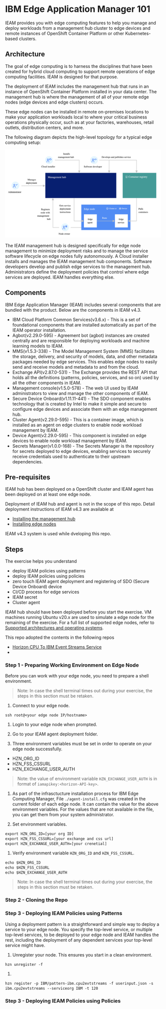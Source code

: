# IBM Edge Application Manager 101

IEAM provides you with edge computing features to help you manage and deploy workloads from a management hub cluster to edge devices and remote instances of OpenShift Container Platform or other Kubernetes-based clusters.


## Architecture

The goal of edge computing is to harness the disciplines that have been created for hybrid cloud computing to support remote operations of edge computing facilities. IEAM is designed for that purpose.

The deployment of IEAM includes the management hub that runs in an instance of OpenShift Container Platform installed in your data center. The management hub is where the management of all of your remote edge nodes (edge devices and edge clusters) occurs.

These edge nodes can be installed in remote on-premises locations to make your application workloads local to where your critical business operations physically occur, such as at your factories, warehouses, retail outlets, distribution centers, and more.

The following diagram depicts the high-level topology for a typical edge computing setup:

  !["watson-twilio-sms"](docs/images/arch-01.png)

The IEAM management hub is designed specifically for edge node management to minimize deployment risks and to manage the service software lifecycle on edge nodes fully autonomously. A Cloud installer installs and manages the IEAM management hub components. Software developers develop and publish edge services to the management hub. Administrators define the deployment policies that control where edge services are deployed. IEAM handles everything else.


## Components

IBM Edge Application Manager (IEAM) includes several components that are bundled with the product. Below are the components in IEAM v4.3.

- IBM Cloud Platform Common Services(v3.6.x) - This is a set of foundational components that are installed automatically as part of the IEAM operator installation.
- Agbot(v2.29.0-595) - Agreement bot (agbot) instances are created centrally and are responsible for deploying workloads and machine learning models to IEAM.
- MMS(v1.5.3-338) - The Model Management System (MMS) facilitates the storage, delivery, and security of models, data, and other metadata packages needed by edge services. This enables edge nodes to easily send and receive models and metadata to and from the cloud.
- Exchange API(v2.87.0-531) - The Exchange provides the REST API that holds all the definitions (patterns, policies, services, and so on) used by all the other components in IEAM.
- Management console(v1.5.0-578) - The web UI used by IEAM administrators to view and manage the other components of IEAM.
- Secure Device Onboard(v1.11.11-441) - The SDO component enables technology that is created by Intel to make it simple and secure to configure edge devices and associate them with an edge management hub.
- Cluster Agent(v2.29.0-595) - This is a container image, which is installed as an agent on edge clusters to enable node workload management by IEAM.
- Device Agent(v2.29.0-595) - This component is installed on edge devices to enable node workload management by IEAM.
- Secrets Manager(v1.0.0-168) - The Secrets Manager is the repository for secrets deployed to edge devices, enabling services to securely receive credentials used to authenticate to their upstream dependencies.


## Pre-requisites

IEAM hub has been deployed on a OpenShift cluster and IEAM agent has been deployed on at least one edge node.

Deployment of IEAM hub and agent is not in the scope of this repo. Detail deployment instructions of IEAM v4.3 are available at
- [Installing the management hub](https://www.ibm.com/docs/en/edge-computing/4.3?topic=installing-management-hub)
- [Installing edge nodes](https://www.ibm.com/docs/en/edge-computing/4.3?topic=installing-edge-nodes)

IEAM v4.3 system is used while dveloping this repo.


## Steps

The exercise helps you understand
- deploy IEAM policies using patterns
- deploy IEAM policies using policies
- zero touch IEAM agent deployment and registering of SDO (Secure Device Onboard) device
- CI/CD process for edge services
- IEAM secret
- Cluster agent

IEAM hub should have been deployed before you start the exercise. VM machines running Ubuntu v20.x are used to simulate a edge node for the remaining of the exercise. For a full list of supported edge nodes, refer to [Supported architectures and operating systems](https://www.ibm.com/docs/en/edge-computing/4.3?topic=devices-preparing-edge-device).

This repo adopted the contents in the following repos
- [Horizon CPU To IBM Event Streams Service](https://github.com/open-horizon/examples/tree/master/edge/evtstreams/cpu2evtstreams#horizon-cpu-to-ibm-event-streams-service)
- 


### Step 1 - Preparing Working Environment on Edge Node

Before you can work with your edge node, you need to prepare a shell environment.

> Note: In case the shell terminal times out during your exercise, the steps in this section must be retaken.

1. Connect to your edge node.

  ```
  ssh root@<your edge node IP/hostname>
  ```

1. Login to your edge node when prompted.

1. Go to your IEAM agent deployment folder.

1. Three environment variables must be set in order to operate on your edge node successfully.
  - HZN_ORG_ID
  - HZN_FSS_CSSURL
  - HZN_EXCHANGE_USER_AUTH

  > Note: the value of environment variable `HZN_EXCHANGE_USER_AUTH` is in format of `iamapikey:<horizon-API-key>`.

1. As part of the infrasctucture installation process for IBM Edge Computing Manager, File `./agent-install.cfg` was created in the current folder of each edge node. It can contain the value for the above environment variables. For the values that are not available in the file, you can get them from your system administrator.

1. Set environment variables.

  ```
  export HZN_ORG_ID=[your org ID]
  export HZN_FSS_CSSURL=[your exchange and css url]
  export HZN_EXCHANGE_USER_AUTH=[your crenetial]
  ```

1. Verify environment variable `HZN_ORG_ID` and `HZN_FSS_CSSURL`.

  ```
  echo $HZN_ORG_ID
  echo $HZN_FSS_CSSURL
  echo $HZN_EXCHANGE_USER_AUTH
  ```

> Note: In case the shell terminal times out during your exercise, the steps in this section must be retaken.


### Step 2 - Cloning the Repo



### Step 3 - Deploying IEAM Policies using Patterns

Using a deployment pattern is a straightforward and simple way to deploy a service to your edge node. You specify the top-level service, or multiple top-level services, to be deployed to your edge node and IEAM handles the rest, including the deployment of any dependent services your top-level service might have.

1. Unregister your node. This ensures you start in a clean environment.

  ```
  hzn unregister -f
  ```

1. 

  ```
  hzn register -p IBM/pattern-ibm.cpu2evtstreams -f userinput.json -s ibm.cpu2evtstreams --serviceorg IBM -t 120 
  ```



### Step 3 - Deploying IEAM Policies using Policies




